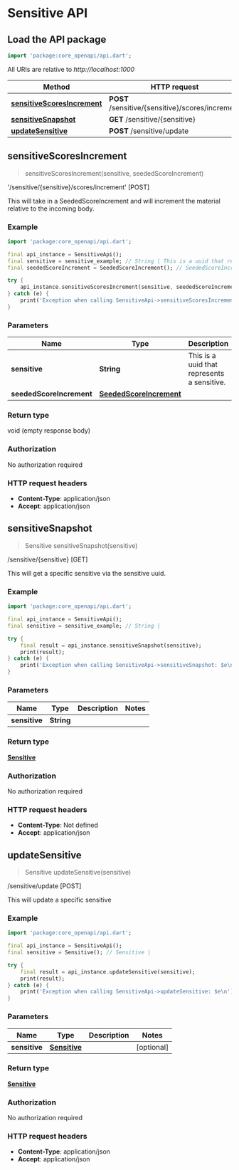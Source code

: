 # Sensitive API

## Load the API package
```dart
import 'package:core_openapi/api.dart';
```

All URIs are relative to *http://localhost:1000*

Method | HTTP request | Description
------------- | ------------- | -------------
[**sensitiveScoresIncrement**](SensitiveApi#sensitivescoresincrement) | **POST** /sensitive/\{sensitive\}/scores/increment | '/sensitive/\{sensitive\}/scores/increment' [POST]
[**sensitiveSnapshot**](SensitiveApi#sensitivesnapshot) | **GET** /sensitive/\{sensitive\} | /sensitive/\{sensitive\} [GET]
[**updateSensitive**](SensitiveApi#updatesensitive) | **POST** /sensitive/update | /sensitive/update [POST]


## **sensitiveScoresIncrement**
> sensitiveScoresIncrement(sensitive, seededScoreIncrement)

'/sensitive/\{sensitive\}/scores/increment' [POST]

This will take in a SeededScoreIncrement and will increment the material relative to the incoming body.

### Example
```dart
import 'package:core_openapi/api.dart';

final api_instance = SensitiveApi();
final sensitive = sensitive_example; // String | This is a uuid that represents a sensitive.
final seededScoreIncrement = SeededScoreIncrement(); // SeededScoreIncrement | 

try {
    api_instance.sensitiveScoresIncrement(sensitive, seededScoreIncrement);
} catch (e) {
    print('Exception when calling SensitiveApi->sensitiveScoresIncrement: $e\n');
}
```

### Parameters

Name | Type | Description  | Notes
------------- | ------------- | ------------- | -------------
 **sensitive** | **String**| This is a uuid that represents a sensitive. | 
 **seededScoreIncrement** | [**SeededScoreIncrement**](SeededScoreIncrement)|  | [optional] 

### Return type

void (empty response body)

### Authorization

No authorization required

### HTTP request headers

 - **Content-Type**: application/json
 - **Accept**: application/json



## **sensitiveSnapshot**
> Sensitive sensitiveSnapshot(sensitive)

/sensitive/\{sensitive\} [GET]

This will get a specific sensitive via the sensitive uuid.

### Example
```dart
import 'package:core_openapi/api.dart';

final api_instance = SensitiveApi();
final sensitive = sensitive_example; // String | 

try {
    final result = api_instance.sensitiveSnapshot(sensitive);
    print(result);
} catch (e) {
    print('Exception when calling SensitiveApi->sensitiveSnapshot: $e\n');
}
```

### Parameters

Name | Type | Description  | Notes
------------- | ------------- | ------------- | -------------
 **sensitive** | **String**|  | 

### Return type

[**Sensitive**](Sensitive)

### Authorization

No authorization required

### HTTP request headers

 - **Content-Type**: Not defined
 - **Accept**: application/json



## **updateSensitive**
> Sensitive updateSensitive(sensitive)

/sensitive/update [POST]

This will update a specific sensitive

### Example
```dart
import 'package:core_openapi/api.dart';

final api_instance = SensitiveApi();
final sensitive = Sensitive(); // Sensitive | 

try {
    final result = api_instance.updateSensitive(sensitive);
    print(result);
} catch (e) {
    print('Exception when calling SensitiveApi->updateSensitive: $e\n');
}
```

### Parameters

Name | Type | Description  | Notes
------------- | ------------- | ------------- | -------------
 **sensitive** | [**Sensitive**](Sensitive)|  | [optional] 

### Return type

[**Sensitive**](Sensitive)

### Authorization

No authorization required

### HTTP request headers

 - **Content-Type**: application/json
 - **Accept**: application/json



